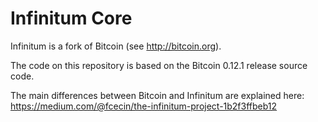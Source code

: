 Infinitum Core
==============

Infinitum is a fork of Bitcoin (see http://bitcoin.org).

The code on this repository is based on the Bitcoin 0.12.1 release source code.

The main differences between Bitcoin and Infinitum are explained here: https://medium.com/@fcecin/the-infinitum-project-1b2f3ffbeb12

